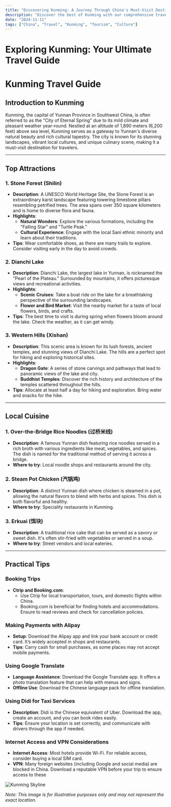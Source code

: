 ```yaml
---
title: "Discovering Kunming: A Journey Through China's Must-Visit Destination"
description: "Discover the best of Kunming with our comprehensive travel guide. Explore top attractions, savor local cuisine, and get insider tips for an unforgettable Chinese adventure."
date: "2024-11-11"
tags: ["China", "Travel", "Kunming", "Tourism", "Culture"]
---
```


# Exploring Kunming: Your Ultimate Travel Guide

# Kunming Travel Guide

## Introduction to Kunming

Kunming, the capital of Yunnan Province in Southwest China, is often referred to as the "City of Eternal Spring" due to its mild climate and pleasant weather year-round. Nestled at an altitude of 1,890 meters (6,200 feet) above sea level, Kunming serves as a gateway to Yunnan's diverse natural beauty and rich cultural tapestry. The city is known for its stunning landscapes, vibrant local cultures, and unique culinary scene, making it a must-visit destination for travelers.

---

## Top Attractions

### 1. Stone Forest (Shilin)

- **Description**: A UNESCO World Heritage Site, the Stone Forest is an extraordinary karst landscape featuring towering limestone pillars resembling petrified trees. The area spans over 350 square kilometers and is home to diverse flora and fauna.
- **Highlights**:
  - **Natural Wonders**: Explore the various formations, including the "Falling Star" and "Turtle Peak."
  - **Cultural Experience**: Engage with the local Sani ethnic minority and learn about their traditions.
- **Tips**: Wear comfortable shoes, as there are many trails to explore. Consider visiting early in the day to avoid crowds.

### 2. Dianchi Lake

- **Description**: Dianchi Lake, the largest lake in Yunnan, is nicknamed the "Pearl of the Plateau." Surrounded by mountains, it offers picturesque views and recreational activities.
- **Highlights**:
  - **Scenic Cruises**: Take a boat ride on the lake for a breathtaking perspective of the surrounding landscapes.
  - **Flower and Bird Market**: Visit the nearby market for a taste of local flowers, birds, and crafts.
- **Tips**: The best time to visit is during spring when flowers bloom around the lake. Check the weather, as it can get windy.

### 3. Western Hills (Xishan)

- **Description**: This scenic area is known for its lush forests, ancient temples, and stunning views of Dianchi Lake. The hills are a perfect spot for hiking and exploring historical sites.
- **Highlights**:
  - **Dragon Gate**: A series of stone carvings and pathways that lead to panoramic views of the lake and city.
  - **Buddhist Temples**: Discover the rich history and architecture of the temples scattered throughout the hills.
- **Tips**: Allocate at least half a day for hiking and exploration. Bring water and snacks for the hike.

---

## Local Cuisine

### 1. Over-the-Bridge Rice Noodles (过桥米线)

- **Description**: A famous Yunnan dish featuring rice noodles served in a rich broth with various ingredients like meat, vegetables, and spices. The dish is named for the traditional method of serving it across a bridge.
- **Where to try**: Local noodle shops and restaurants around the city.

### 2. Steam Pot Chicken (汽锅鸡)

- **Description**: A distinct Yunnan dish where chicken is steamed in a pot, allowing the natural flavors to blend with herbs and spices. This dish is both flavorful and healthy.
- **Where to try**: Speciality restaurants in Kunming.

### 3. Erkuai (饵块)

- **Description**: A traditional rice cake that can be served as a savory or sweet dish. It's often stir-fried with vegetables or served in a soup.
- **Where to try**: Street vendors and local eateries.

---

## Practical Tips

### Booking Trips

- **Ctrip and Booking.com**: 
  - Use Ctrip for local transportation, tours, and domestic flights within China.
  - Booking.com is beneficial for finding hotels and accommodations. Ensure to read reviews and check for cancellation policies.

### Making Payments with Alipay

- **Setup**: Download the Alipay app and link your bank account or credit card. It’s widely accepted in shops and restaurants.
- **Tips**: Carry cash for small purchases, as some places may not accept mobile payments.

### Using Google Translate

- **Language Assistance**: Download the Google Translate app. It offers a photo translation feature that can help with menus and signs.
- **Offline Use**: Download the Chinese language pack for offline translation.

### Using Didi for Taxi Services

- **Description**: Didi is the Chinese equivalent of Uber. Download the app, create an account, and you can book rides easily.
- **Tips**: Ensure your location is set correctly, and communicate with drivers through the app if needed.

### Internet Access and VPN Considerations

- **Internet Access**: Most hotels provide Wi-Fi. For reliable access, consider buying a local SIM card.
- **VPN**: Many foreign websites (including Google and social media) are blocked in China. Download a reputable VPN before your trip to ensure access to these

<img src="https://source.unsplash.com/1600x900/?Kunming,cityscape" alt="Kunming Skyline" loading="lazy">

*Note: This image is for illustrative purposes only and may not represent the exact location.*

